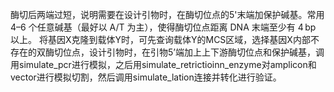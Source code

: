 酶切后两端过短，说明需要在设计引物时，在酶切位点的5'末端加保护碱基。常用 4–6 个任意碱基（最好以 A/T 为主），使得酶切位点距离 DNA 末端至少有 4 bp 以上。
将基因X克隆到载体Y时，可先查询载体Y的MCS区域，选择基因X内部不存在的双酶切位点，设计引物时，在引物5’端加上上下游酶切位点和保护碱基，调用simulate_pcr进行模拟，之后用simulate_retrictioinn_enzyme对amplicon和vector进行模拟切割，然后调用simulate_lation连接并转化进行验证。